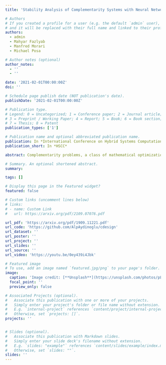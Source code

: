 ```yaml
---
title: 'Stability Analysis of Complementarity Systems with Neural Network Controllers'

# Authors
# If you created a profile for a user (e.g. the default `admin` user), write the username (folder name) here
# and it will be replaced with their full name and linked to their profile.
authors:
  - admin
  - Mahyar Fazlyab
  - Manfred Morari
  - Michael Posa

# Author notes (optional)
author_notes:
  - ''
  - ''

date: '2021-02-01T00:00:00Z'
doi: ''

# Schedule page publish date (NOT publication's date).
publishDate: '2021-02-01T00:00:00Z'

# Publication type.
# Legend: 0 = Uncategorized; 1 = Conference paper; 2 = Journal article;
# 3 = Preprint / Working Paper; 4 = Report; 5 = Book; 6 = Book section;
# 7 = Thesis; 8 = Patent
publication_types: ['1']

# Publication name and optional abbreviated publication name.
publication: In *International Conference on Hybrid Systems Computation and Control*
publication_short: In *HSCC*

abstract: Complementarity problems, a class of mathematical optimization problems with orthogonality constraints, are widely used in many robotics tasks, such as locomotion and manipulation, due to their ability to model non-smooth phenomena (e.g., contact dynamics). In this paper, we propose a method to analyze the stability of complementarity systems with neural network controllers. First, we introduce a method to represent neural networks with rectified linear unit (ReLU) activations as the solution to a linear complementarity problem. Then, we show that systems with ReLU network controllers have an equivalent linear complementarity system (LCS) description. Using the LCS representation, we turn the stability verification problem into a linear matrix inequality (LMI) feasibility problem. We demonstrate the approach on several examples, including multi-contact problems and friction models with non-unique solutions.

# Summary. An optional shortened abstract.
summary:

tags: []

# Display this page in the Featured widget?
featured: false

# Custom links (uncomment lines below)
# links:
# - name: Custom Link
#   url: https://arxiv.org/pdf/2109.07076.pdf

url_pdf: 'https://arxiv.org/pdf/1909.11221.pdf'
url_code: 'https://github.com/AlpAydinoglu/cdesign'
url_dataset: ''
url_poster: ''
url_project: ''
url_slides: ''
url_source: ''
url_video: 'https://youtu.be/0ey439i4Jbk'

# Featured image
# To use, add an image named `featured.jpg/png` to your page's folder.
image:
  caption: 'Image credit: [**Unsplash**](https://unsplash.com/photos/pLCdAaMFLTE)'
  focal_point: ''
  preview_only: false

# Associated Projects (optional).
#   Associate this publication with one or more of your projects.
#   Simply enter your project's folder or file name without extension.
#   E.g. `internal-project` references `content/project/internal-project/index.md`.
#   Otherwise, set `projects: []`.
projects: ''


# Slides (optional).
#   Associate this publication with Markdown slides.
#   Simply enter your slide deck's filename without extension.
#   E.g. `slides: "example"` references `content/slides/example/index.md`.
#   Otherwise, set `slides: ""`.
slides: ''
---
```

